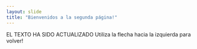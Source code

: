 ```yaml
---
layout: slide
title: "Bienvenidos a la segunda página!"
---
```

EL TEXTO HA SIDO ACTUALIZADO
Utiliza la flecha hacia la izquierda para volver!
